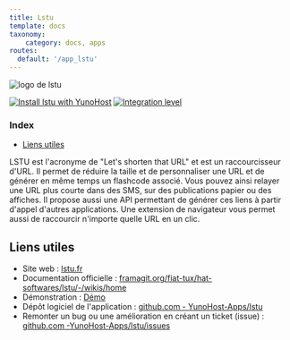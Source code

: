 ```yaml
---
title: Lstu
template: docs
taxonomy:
    category: docs, apps
routes:
  default: '/app_lstu'
---
```


![logo de lstu](image://lstu_logo.svg?height=80)

[![Install lstu with YunoHost](https://install-app.yunohost.org/install-with-yunohost.png)](https://install-app.yunohost.org/?app=lstu) [![Integration level](https://dash.yunohost.org/integration/lstu.svg)](https://dash.yunohost.org/appci/app/lstu)

### Index

- [Liens utiles](#liens-utiles)

LSTU est l'acronyme de "Let's shorten that URL" et est un raccourcisseur d'URL. Il permet de réduire la taille et de personnaliser une URL et de générer en même temps un flashcode associé. Vous pouvez ainsi relayer une URL plus courte dans des SMS, sur des publications papier ou des affiches. Il propose aussi une API permettant de générer ces liens à partir d'appel d'autres applications. Une extension de navigateur vous permet aussi de raccourcir n'importe quelle URL en un clic.

## Liens utiles

+ Site web : [lstu.fr](https://lstu.fr)
+ Documentation officielle : [framagit.org/fiat-tux/hat-softwares/lstu/-/wikis/home](https://framagit.org/fiat-tux/hat-softwares/lstu/-/wikis/home)
+ Démonstration : [Démo](https://lstu.fr)
+ Dépôt logiciel de l'application : [github.com - YunoHost-Apps/lstu](https://github.com/YunoHost-Apps/lstu_ynh)
+ Remonter un bug ou une amélioration en créant un ticket (issue) : [github.com -YunoHost-Apps/lstu/issues](https://github.com/YunoHost-Apps/lstu_ynh/issues)
